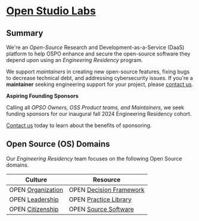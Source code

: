 # [Open Studio Labs](https://OpenStudioLabs.com)

## Summary

We're an *Open-Source* Research and Development-as-a-Service (DaaS) platform to help OSPO  enhance and secure the open-source software they depend upon using an *Engineering Residency* program.

We support *maintainers* in creating new open-source features, fixing bugs to decrease technical debt, and addressing cybersecurity issues. If you're a **maintainer** seeking engineering support for your project, please [contact us](mailto:info@openstudiolabs.com).

**Aspiring Founding Sponsors**

Calling all *OPSO Owners, OSS Product teams, and Maintainers*, we seek funding sponsors for our inaugural fall 2024 Engineering Residency cohort. 

[Contact us](mailto:info@openstudiolabs.com) today to learn about the benefits of sponsoring.

## Open Source (OS) Domains

Our *Engineering Residency* team focuses on the following Open Source domains.


| Culture           | Resource                |
| ----------------- | ----------------------- |
| OPEN [Organization](https://opensource.com/open-organization) | OPEN [Decision Framework](https://opensource.com/open-organization/resources/open-decision-framework) |
| OPEN [Leadership](https://opensource.com/open-organization/18/12/what-is-open-leadership) | OPEN [Practice Library](https://openpracticelibrary.com/) |
| OPEN [Citizenship](https://www.un.org/en/academic-impact/global-citizenship)  | OPEN [Source Software]()    |
